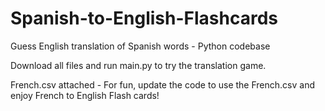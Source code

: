 # Spanish-to-English-Flashcards
Guess English translation of Spanish words - Python codebase

Download all files and run main.py to try the translation game.

French.csv attached - For fun, update the code to use the French.csv and enjoy French to English Flash cards! 
